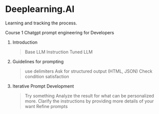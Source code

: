 # Deeplearning.AI
Learning and tracking the process.


Course 1
Chatgpt prompt engineering for Developers

1. Introduction
   > Base LLM
   > Instruction Tuned LLM

2. Guidelines for prompting
   > use delimiters
   > Ask for structured output (HTML, JSON)
   > Check condition satisfaction

3. Iterative Prompt Development
   > Try something
   > Analyze the result for what can be personalized more.
   > Clarify the instructions by providing more details of your want
   > Refine prompts
